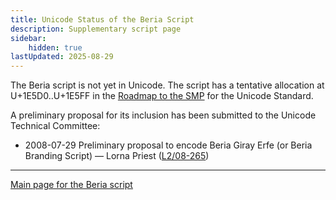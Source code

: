 ```yaml
---
title: Unicode Status of the Beria Script
description: Supplementary script page
sidebar:
    hidden: true
lastUpdated: 2025-08-29
---
```


The Beria script is not yet in Unicode. The script has a tentative allocation at U+1E5D0..U+1E5FF in the [Roadmap to the SMP](http://www.unicode.org/roadmaps/smp/) for the Unicode Standard. 

A preliminary proposal for its inclusion has been submitted to the Unicode Technical Committee:

- 2008-07-29 Preliminary proposal to encode Beria Giray Erfe (or Beria Branding Script) — Lorna Priest ([L2/08-265](http://www.unicode.org/cgi-bin/GetMatchingDocs.pl?L2/08-265))

[comment]: # (end of intro)

[comment]: # (start of blocks)

[comment]: # (end of blocks)

[comment]: # (start of chars)

[comment]: # (end of chars)

[comment]: # (start of rest)





<hr/>

[Main page for the Beria script](/scrlang/scripts/berf)

